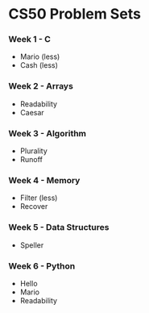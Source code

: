 # CS50 Problem Sets

### Week 1 - C

- Mario (less)
- Cash (less)

### Week 2 - Arrays

- Readability
- Caesar

### Week 3 - Algorithm

- Plurality
- Runoff

### Week 4 - Memory

- Filter (less)
- Recover

### Week 5 - Data Structures

- Speller

### Week 6 - Python
- Hello
- Mario
- Readability

